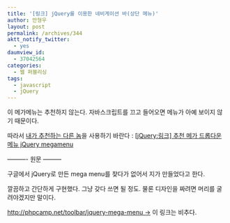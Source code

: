 ```yaml
---
title: '[링크] jQuery를 이용한 네비게이션 바(상단 메뉴)'
author: 안형우
layout: post
permalink: /archives/344
aktt_notify_twitter:
  - yes
daumview_id:
  - 37042564
categories:
  - 웹 퍼블리싱
tags:
  - javascript
  - jQuery
---
```

이 메가메뉴는 추천하지 않는다. 자바스크립트를 끄고 들어오면 메뉴가 아예 보이지 않기 때문이다.

따라서 [내가 추천하는 다른 놈][1]을 사용하기 바란다 : [[jQuery:링크] 추천 메가 드롭다운 메뉴 jQuery megamenu][1]

&#8212;&#8212;&#8212;- 원문 &#8212;&#8212;&#8212;

구글에서 jQuery로 만든 mega menu를 찾다가 없어서 지가 만들었다고 한다.

깔끔하고 간단하게 구현했다. 그냥 갖다 쓰면 될 정도. 물론 디자인을 짜려면 머리를 굴려야겠지만 말이다.

http://phpcamp.net/toolbar/jquery-mega-menu -> 이 링크는 비추다.

 [1]: https://mytory.net/archives/1069 "[jQuery:링크] 추천 메가 드롭다운 메뉴 jQuery megamenu"